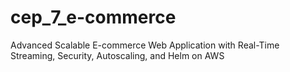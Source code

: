 # cep_7_e-commerce
Advanced Scalable E-commerce Web Application with Real-Time Streaming, Security, Autoscaling, and Helm on AWS
